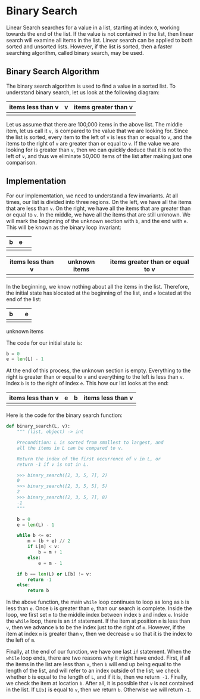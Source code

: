 # Binary Search

Linear Search searches for a value in a list, starting at index `0`, working towards the end of the list. If the value is not contained in the list, then linear search will examine all items in the list. Linear search can be applied to both sorted and unsorted lists. However, if the list is sorted, then a faster searching algorithm, called binary search, may be used.

## Binary Search Algorithm

The binary search algorithm is used to find a value in a sorted list. To understand binary search, let us look at the following diagram:

| items less than v | v   | items greater than v |
| ----------------- | --- | -------------------- |
|                   |     |                      |

Let us assume that there are 100,000 items in the above list. The middle item, let us call it `v`, is compared to the value that we are looking for. Since the list is sorted, every item to the left of `v` is less than or equal to `v`, and the items to the right of `v` are greater than or equal to `v`. If the value we are looking for is greater than `v`, then we can quickly deduce that it is not to the left of `v`, and thus we eliminate 50,000 items of the list after making just one comparison.

## Implementation

For our implementation, we need to understand a few invariants. At all times, our list is divided into three regions. On the left, we have all the items that are less than `v`. On the right, we have all the items that are greater than or equal to `v`. In the middle, we have all the items that are still unknown. We will mark the beginning of the unknown section with `b`, and the end with `e`. This will be known as the binary loop invariant:

| b   | e   |     |
| --- | --- | --- |
|     |     |     |

| items less than v | unknown items | items greater than or equal to v |
| ----------------- | ------------- | -------------------------------- |
|                   |               |                                  |

In the beginning, we know nothing about all the items in the list. Therefore, the initial state has `b`located at the beginning of the list, and `e` located at the end of the list:

| b   |     | e   |
| --- | --- | --- |
|     |     |     |

unknown items

The code for our initial state is:

```python
b = 0
e = len(L) - 1
```

At the end of this process, the unknown section is empty. Everything to the right is greater than or equal to `v` and everything to the left is less than `v`. Index `b` is to the right of index `e`. This how our list looks at the end:

| items less than v | e   | b   | items less than v |
| ----------------- | --- | --- | ----------------- |
|                   |     |     |                   |

Here is the code for the binary search function:

```python
def binary_search(L, v):
    """ (list, object) -> int

    Precondition: L is sorted from smallest to largest, and
    all the items in L can be compared to v.

    Return the index of the first occurrence of v in L, or
    return -1 if v is not in L.

    >>> binary_search([2, 3, 5, 7], 2)
    0
    >>> binary_search([2, 3, 5, 5], 5)
    2
    >>> binary_search([2, 3, 5, 7], 8)
    -1
    """

    b = 0
    e = len(L) - 1

    while b <= e:
        m = (b + e) // 2
        if L[m] < v:
            b = m + 1
        else:
            e = m - 1

    if b == len(L) or L[b] != v:
        return -1
    else:
        return b
```

In the above function, the main `while` loop continues to loop as long as `b` is less than `e`. Once `b` is greater than `e`, than our search is complete. Inside the loop, we first set `m` to the middle index between index `b` and index `e`. Inside the `while` loop, there is an `if` statement. If the item at position `m` is less than `v`, then we advance `b` to be the index just to the right of `m`. However, if the item at index `m` is greater than `v`, then we decrease `e` so that it is the index to the left of `m`.

Finally, at the end of our function, we have one last `if` statement. When the
`while` loop ends, there are two reasons why it might have ended. First, if all
the items in the list are less than `v`, then `b` will end up being equal to the
length of the list, and will refer to an index outside of the list; we check
whether `b` is equal to the length of `L`, and if it is, then we return` -1`.
Finally, we check the item at location `b`. After all, it is possible that `v`
is not contained in the list. If `L[b]` is equal to `v`, then we return `b`.
Otherwise we will return `-1`.
